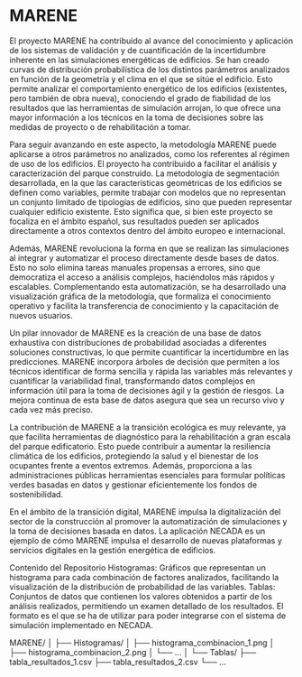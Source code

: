 # MARENE
El proyecto MARENE ha contribuido al avance del conocimiento y aplicación de los sistemas de validación y de cuantificación de la incertidumbre inherente en las simulaciones energéticas de edificios. Se han creado curvas de distribución probabilística de los distintos parámetros analizados en función de la geometría y el clima en el que se sitúe el edificio. Esto permite analizar el comportamiento energético de los edificios (existentes, pero también de obra nueva), conociendo el grado de fiabilidad de los resultados que las herramientas de simulación arrojan, lo que ofrece una mayor información a los técnicos en la toma de decisiones sobre las medidas de proyecto o de rehabilitación a tomar.

Para seguir avanzando en este aspecto, la metodología MARENE puede aplicarse a otros parámetros no analizados, como los referentes al régimen de uso de los edificios. El proyecto ha contribuido a facilitar el análisis y caracterización del parque construido. La metodología de segmentación desarrollada, en la que las características geométricas de los edificios se definen como variables, permite trabajar con modelos que no representan un conjunto limitado de tipologías de edificios, sino que pueden representar cualquier edificio existente. Esto significa que, si bien este proyecto se focaliza en el ámbito español, sus resultados pueden ser aplicados directamente a otros contextos dentro del ámbito europeo e internacional.

Además, MARENE revoluciona la forma en que se realizan las simulaciones al integrar y automatizar el proceso directamente desde bases de datos. Esto no solo elimina tareas manuales propensas a errores, sino que democratiza el acceso a análisis complejos, haciéndolos más rápidos y escalables. Complementando esta automatización, se ha desarrollado una visualización gráfica de la metodología, que formaliza el conocimiento operativo y facilita la transferencia de conocimiento y la capacitación de nuevos usuarios.

Un pilar innovador de MARENE es la creación de una base de datos exhaustiva con distribuciones de probabilidad asociadas a diferentes soluciones constructivas, lo que permite cuantificar la incertidumbre en las predicciones. MARENE incorpora árboles de decisión que permiten a los técnicos identificar de forma sencilla y rápida las variables más relevantes y cuantificar la variabilidad final, transformando datos complejos en información útil para la toma de decisiones ágil y la gestión de riesgos. La mejora continua de esta base de datos asegura que sea un recurso vivo y cada vez más preciso.

La contribución de MARENE a la transición ecológica es muy relevante, ya que facilita herramientas de diagnóstico para la rehabilitación a gran escala del parque edificatorio. Esto puede contribuir a aumentar la resiliencia climática de los edificios, protegiendo la salud y el bienestar de los ocupantes frente a eventos extremos. Además, proporciona a las administraciones públicas herramientas esenciales para formular políticas verdes basadas en datos y gestionar eficientemente los fondos de sostenibilidad.

En el ámbito de la transición digital, MARENE impulsa la digitalización del sector de la construcción al promover la automatización de simulaciones y la toma de decisiones basada en datos. La aplicación NECADA es un ejemplo de cómo MARENE impulsa el desarrollo de nuevas plataformas y servicios digitales en la gestión energética de edificios.

Contenido del Repositorio
Histogramas: Gráficos que representan un histograma para cada combinación de factores analizados, facilitando la visualización de la distribución de probabilidad de las variables.
Tablas: Conjuntos de datos que contienen los valores obtenidos a partir de los análisis realizados, permitiendo un examen detallado de los resultados. El formato es el que se ha de utilizar para poder integrarse con el sistema de simulación implementado en NECADA.

MARENE/
│
├── Histogramas/
│   ├── histograma_combinacion_1.png
│   ├── histograma_combinacion_2.png
│   └── ...
│
└── Tablas/
    ├── tabla_resultados_1.csv
    ├── tabla_resultados_2.csv
    └── ...
